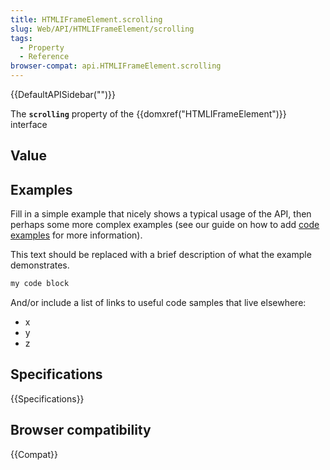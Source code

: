 ```yaml
---
title: HTMLIFrameElement.scrolling
slug: Web/API/HTMLIFrameElement/scrolling
tags:
  - Property
  - Reference
browser-compat: api.HTMLIFrameElement.scrolling
---
```

{{DefaultAPISidebar("")}}

The **`scrolling`** property of the {{domxref("HTMLIFrameElement")}} interface 

## Value



## Examples

Fill in a simple example that nicely shows a typical usage of the API, then perhaps some more complex examples (see our guide on how to add [code examples](/en-US/docs/MDN/Contribute/Structures/Code_examples) for more information).

This text should be replaced with a brief description of what the example demonstrates.

```js
my code block
```

And/or include a list of links to useful code samples that live elsewhere:

*   x
*   y
*   z

## Specifications

{{Specifications}}

## Browser compatibility

{{Compat}}


